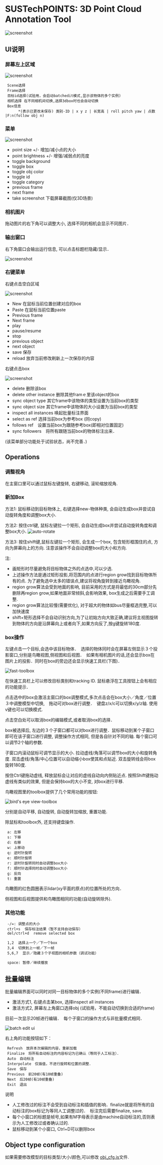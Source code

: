 # SUSTechPOINTS: 3D Point Cloud Annotation Tool

![screenshot](./doc/screenshot.png)


## UI说明

### 屏幕左上区域

![screenshot](./doc/header.png)

     Scene选择
     Frame选择
     目标id选择(试验用，会启动batchedit模式,显示该物体的多个实例)
     相机选择 在不同相机间切换,选择3dbox时也会自动切换
     Box信息
          *(表示已更改未保存) 类别-ID | x y z | 长宽高 | roll pitch yaw | 点数 |F:n(follow obj n)

### 菜单

![screenshot](./doc/view-menu.png)

- point size +/- 增加/减小点的大小
- point brightness +/- 增强/减弱点的亮度
- toggle background
- toggle box
- toggle obj color
- toggle id
- toggle category
- previous frame
- next frame
- take screenshot 下载屏幕截图(仅3D场景)

### 相机图片

拖动图片的右下角可以调整大小, 选择不同的相机会显示不同图片．

### 输出窗口
右下角窗口会输出运行信息, 可以点击标题栏隐藏/显示．

![screenshot](./doc/output-window.png)

### 右键菜单

右键点击空白区域

![screenshot](./doc/contextmenu.png)

- New 在鼠标当前位置创建对应的box
- Paste 在鼠标当前位置paste
- Previous frame
- Next frame
- play
- pause/resume
- stop
- previous object
- next object
- save 保存
- reload 放弃当前修改刷新上一次保存的内容

右键点击box

![screenshot](./doc/contextmenu-obj.png)

- delete 删除该box
- delete other instance 删除其他framｅ里该object的box
- sync object type 其它frame中该物体的类型设置为当前box的类型
- sync object size 其它frame中该物体的大小设置为当前box的类型
- inspect all instances 唤起批量标注界面
- select as ref  选择当前box为参考box (同copy)
- follows ref　设置当前box为跟随参考box(即相对位置固定)
- sync followers　将所有跟随当前box的物体标注出来．

(该菜单部分功能处于试验状态，尚不完善．)


## Operations


### 调整视角

在主窗口里可以通过鼠标左键旋转, 右键移动, 滚轮缩放视角.


### 新加Box

方法1: 鼠标移动到目标物体上, 右键选择new-物体种类, 会自动生成box并尝试自动旋转角度和调整box大小.

方法2: 按住ctrl键, 鼠标左键拉一个矩形, 会自动生成box并尝试自动旋转角度和调整box大小.
![auto-rotate](./doc/auto-rotate.gif)

方法3: 按住shift键,鼠标左键拉一个矩形, 会生成一个box, 包含矩形框围住的点, 方向为屏幕向上的方向. 注意该操作不会自动调整box的大小和方向.

注:
- 画矩形时尽量避免将目标物体之外的点选中,可以少选.
- 上述操作方法是通过矩形投影,将范围内的点进行region grow找到目标物体所有的点. 为了避免选中太多的错误点,建议将视角旋转到接近鸟瞰视角. 
- region grow算法会受到地面的影响, 目前采用的方式是将最低的30cm部分先删除再region grow,如果地面非常倾斜,会影响效果, box生成之后需要手工调整.
- region grow算法比较慢(需要优化), 对于超大的物体如bus尽量框选完整,可以加快速度
- shift+矩形选择不会自动识别方向,为了让初始方向大致正确,建议将主视图旋转到物体的方向是沿屏幕向上或者向下,如果方向反了,按g键旋转180度.

  

### box操作

左键点击一个目标,会选中该目标物体．　选择的物体同时会在屏幕左侧显示３个投影窗口,分别是鸟瞰视图,侧视图和后视图．　如果有相机图片的话,还会显示box在图片上的投影．同时在box的旁边还会显示快速工具栏(下图)．

![fast-toolbox](./doc/fast-toolbox.png)

在快速工具栏上可以修改目标类别和tracking ID. 鼠标悬浮在工具按钮上会有相应的功能提示．


点击选中的box会激活主窗口的box调整模式,多次点击会在box大小／角度／位置３中调整模型中切换,　拖动可对box进行调整．　键盘z/x/c可以切换x/y/z轴. 使用v键也可以切换模式.

点击空白处可以取消box的编辑模式,或者取消box的选择．


box被选择后, 左边的３个子窗口都可以对box进行调整．鼠标移动到某个子窗口即可在该子窗口进行调整, 调整操作方式相同, 但是各自针对不同的轴. 每个窗口可以调节2个轴的参数.

子窗口内滚动鼠标可调节显示的大小. 拉动虚线/角落可以调节box的大小和旋转角度. 双击虚线/角落/中心位置可以自动缩小box使其和点贴近. 双击旋转线会将box旋转180度.

按住Ctrl键拖动虚线, 释放鼠标会让对应的虚线自动向内侧贴近点.
按照Shift键拖动虚线有类似的效果, 但是会保持box的大小不变, 对box进行平移.

鸟瞰视图里的toolbox提供了几个常用功能的按钮:

![bird's eye view-toolbox](./doc/bev-toolbox.png)

分别是自动平移, 自动旋转, 自动旋转加缩放, 重置功能.

除鼠标和toolbox外, 还支持键盘操作.

     a: 左移
     s: 下移
     d: 右移
     w: 上移动
     q: 逆时针旋转
     e: 顺时针旋转
     r: 逆时针旋转同时自动调整box大小
     f: 顺时针选择同时自动调整box大小
     g: 反向
     t: 重置

鸟瞰图的红色圆圈表示lidar(xy平面的原点)的位置所处的方向．

侧视图和后视图提供和鸟瞰图相同的功能(自动旋转除外).


### 其他功能

     -/=: 调整点的大小
     ctrl+s  保存标注结果（暂不支持自动保存）
     del/ctrl+d  remove selected box

     1,2  选择上一个／下一个box
     3,4  切换到上一帧／下一帧
     5,6,7  显示／隐藏３个子视图的相机参数（调试功能）

     space: 暂停／继续播放

## 批量编辑

批量编辑界面可以同时对同一目标物体的多个实例(不同frame)进行编辑．　

- 激活方式1, 右键点击某box, 选择inspect all instances
- 激活方式2, 屏幕左上角窗口选择obj (试验用，不能自动切换到合适的frame)

目前一次显示20帧进行编辑．　每个子窗口的操作方式与非批量模式相同．

![batch edit ui](./doc/batch-edit.png)

右上角的功能按钮如下：

     Refresh　放弃本次编辑的内容，重新加载
     Finalize　将所有自动标注的内容标记为已确认（等同于人工标注）．
     Auto　自动标注
     Interpolate　仅插值，不进行旋转和位置的调整．
     Save　保存
     Previous　前20帧(有10帧重叠)
     Next　后20帧(有10帧重叠)
     Exit　退出

说明
- 人工修改过的标注不会受到自动标注和插值的影响．finalize就是将所有的自动标注的box标记为等同人工调整过的．　标注完后需要finalize, save.
- 每个小窗口的标题是帧号,如果有M字母表示是由machine自动标注的,否则表示为人工修改过或者确认过的.
- 鼠标移动到某个小窗口, Ctrl+D可以删除box
  



## Object type configuration

如果需要修改模型的目标类型/大小/颜色,可以修改 [obj_cfg.js](src/public/js/../../../public/js/obj_cfg.js)文件.

